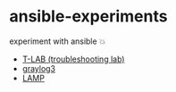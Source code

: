 # ansible-experiments
experiment with ansible :boom:

 - [T-LAB (troubleshooting lab)](T-LAB)
 - [graylog3](graylog3_server)
 - [LAMP](lamp)

